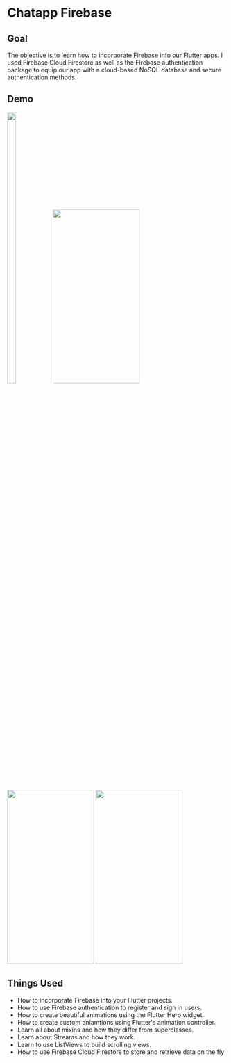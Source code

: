# Chatapp Firebase

## Goal

The objective is to learn how to incorporate Firebase into our Flutter apps. I used Firebase Cloud Firestore as well as the Firebase authentication package to equip our app with a cloud-based NoSQL database and secure authentication methods. 

## Demo
<img src="https://user-images.githubusercontent.com/56411093/132977517-d687e2a3-4604-4850-9239-acae1cd27806.png" width=20% height=40% />
<img src="https://user-images.githubusercontent.com/56411093/132977520-e60fcac5-aadf-438b-a47c-025552551d6a.png" width="200" height="400" />
<img src="(https://user-images.githubusercontent.com/56411093/132977522-bae64936-165d-4392-90ab-5fffc3aa3686.png" width="200" height="400" />
<img src="https://user-images.githubusercontent.com/56411093/132977523-f0354b27-cc13-4079-8ea1-c4da82c48362.png" width="200" height="400" />

## Things Used

- How to incorporate Firebase into your Flutter projects.
- How to use Firebase authentication to register and sign in users.
- How to create beautiful animations using the Flutter Hero widget.
- How to create custom aniamtions using Flutter's animation controller. 
- Learn all about mixins and how they differ from superclasses.
- Learn about Streams and how they work.
- Learn to use ListViews to build scrolling views.
- How to use Firebase Cloud Firestore to store and retrieve data on the fly
